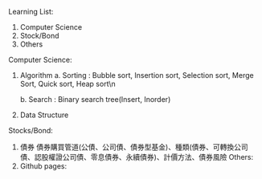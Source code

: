 Learning List:
1. Computer Science
2. Stock/Bond
3. Others

Computer Science:
1. Algorithm 
    a. Sorting : Bubble sort, Insertion sort, Selection sort, Merge Sort, Quick sort, Heap sort\n
    
    b. Search : Binary search tree(Insert, Inorder)
2. Data Structure

Stocks/Bond:
1. 債券
    債券購買管道(公債、公司債、債券型基金)、種類(債券、可轉換公司債、認股權證公司債、零息債券、永續債券)、計價方法、債券風險
Others:
1. Github pages: